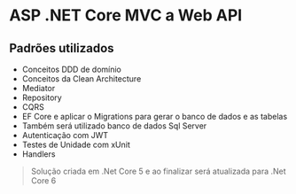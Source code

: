 # ASP .NET Core MVC a Web API

## Padrões utilizados

- Conceitos DDD de domínio
- Conceitos da Clean Architecture
- Mediator
- Repository
- CQRS
- EF Core e aplicar o Migrations para gerar o banco de dados e as tabelas
- Também será utilizado banco de dados Sql Server
- Autenticação com JWT
- Testes de Unidade com xUnit
- Handlers

> Solução criada em .Net Core 5 e ao finalizar será atualizada para .Net Core 6
